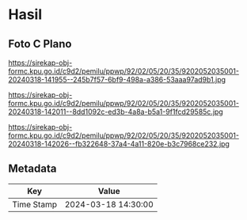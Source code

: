 # Hasil

## Foto C Plano

https://sirekap-obj-formc.kpu.go.id/c9d2/pemilu/ppwp/92/02/05/20/35/9202052035001-20240318-141955--245b7f57-6bf9-498a-a386-53aaa97ad9b1.jpg

https://sirekap-obj-formc.kpu.go.id/c9d2/pemilu/ppwp/92/02/05/20/35/9202052035001-20240318-142011--8dd1092c-ed3b-4a8a-b5a1-9f1fcd29585c.jpg

https://sirekap-obj-formc.kpu.go.id/c9d2/pemilu/ppwp/92/02/05/20/35/9202052035001-20240318-142026--fb322648-37a4-4a11-820e-b3c7968ce232.jpg


## Metadata

| Key        | Value               |
| ---------- | ------------------- |
| Time Stamp | 2024-03-18 14:30:00 |



